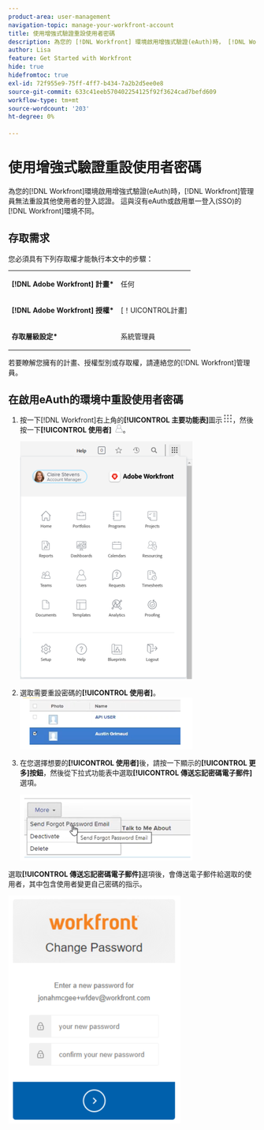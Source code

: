 ```yaml
---
product-area: user-management
navigation-topic: manage-your-workfront-account
title: 使用增強式驗證重設使用者密碼
description: 為您的 [!DNL Workfront] 環境啟用增強式驗證(eAuth)時， [!DNL Workfront] 管理員無法重設其他使用者的登入認證。 這與沒有eAuth或啟用單一登入(SSO)的 [!DNL Workfront] 環境不同。
author: Lisa
feature: Get Started with Workfront
hide: true
hidefromtoc: true
exl-id: 72f955e9-75ff-4ff7-b434-7a2b2d5ee0e8
source-git-commit: 633c41eeb570402254125f92f3624cad7befd609
workflow-type: tm+mt
source-wordcount: '203'
ht-degree: 0%

---
```


# 使用增強式驗證重設使用者密碼

<!--This article has been hidden by request-->

為您的[!DNL Workfront]環境啟用增強式驗證(eAuth)時，[!DNL Workfront]管理員無法重設其他使用者的登入認證。 這與沒有eAuth或啟用單一登入(SSO)的[!DNL Workfront]環境不同。

## 存取需求

您必須具有下列存取權才能執行本文中的步驟：

<table style="table-layout:auto"> 
 <col> 
 <col> 
 <tbody> 
  <tr> 
   <td role="rowheader"><strong>[!DNL Adobe Workfront] 計畫*</strong></td> 
   <td> <p> 任何</p> </td> 
  </tr> 
  <tr> 
   <td role="rowheader"><strong>[!DNL Adobe Workfront] 授權*</strong></td> 
   <td> <p>[！UICONTROL計畫]</p> </td> 
  </tr> 
  <tr> 
   <td role="rowheader"><strong>存取層級設定*</strong></td> 
   <td> <p>系統管理員 </p> </td> 
  </tr> 
 </tbody> 
</table>

若要瞭解您擁有的計畫、授權型別或存取權，請連絡您的[!DNL Workfront]管理員。

## 在啟用eAuth的環境中重設使用者密碼

1. 按一下[!DNL Workfront]右上角的&#x200B;**[!UICONTROL 主要功能表]**&#x200B;圖示![](assets/main-menu-icon.png)，然後按一下&#x200B;**[!UICONTROL 使用者]** ![](assets/users-icon-in-main-menu.png)。

   ![](assets/main-menu-options-350x481.png)

1. 選取需要重設密碼的&#x200B;**[!UICONTROL 使用者]**。
   ![](assets/100520classicnweselectuser-350x105.png)

1. 在您選擇想要的&#x200B;**[!UICONTROL 使用者]**&#x200B;後，請按一下顯示的&#x200B;**[!UICONTROL 更多]按鈕**，然後從下拉式功能表中選取&#x200B;**[!UICONTROL 傳送忘記密碼電子郵件]**&#x200B;選項。

   ![](assets/100520classicnwesendemail-350x134.png)

選取&#x200B;**[!UICONTROL 傳送忘記密碼電子郵件]**&#x200B;選項後，會傳送電子郵件給選取的使用者，其中包含使用者變更自己密碼的指示。

![](assets/pwresetemail-resized-350x461.png)
